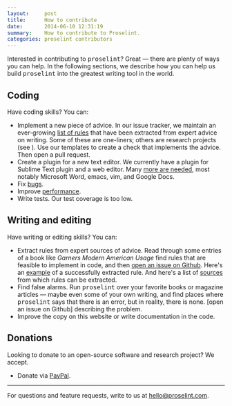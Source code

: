 ```yaml
---
layout:     post
title:      How to contribute
date:       2014-06-10 12:31:19
summary:    How to contribute to Proselint.
categories: proselint contributors
---
```


Interested in contributing to <tt>proselint</tt>? Great &mdash; there are plenty of ways you can help. In the following sections, we describe how you can help us build <tt>proselint</tt> into the greatest writing tool in the world.

## Coding
Have coding skills? You can:

+ Implement a new piece of advice. In our issue tracker, we maintain an ever-growing [list of rules](https://github.com/amperser/proselint/labels/rule) that have been extracted from expert advice on writing. Some of these are one-liners; others are research projects (see ). Use our templates to create a check that implements the advice. Then open a pull request.
+ Create a plugin for a new text editor. We currently have a plugin for Sublime Text plugin and a web editor. Many [more are needed](https://github.com/amperser/proselint/labels/plugin), most notably Microsoft Word, emacs, vim, and Google Docs.
+ Fix [bugs](https://github.com/amperser/proselint/labels/bug).
+ Improve [performance](https://github.com/amperser/proselint/labels/speed).
+ Write tests. Our test coverage is too low.

## Writing and editing
Have writing or editing skills? You can:

+ Extract rules from expert sources of advice. Read through some entries of a book like *Garners Modern American Usage* find rules that are feasible to implement in code, and then [open an issue on Github](https://github.com/amperser/proselint/issues/new). Here's an [example](https://github.com/amperser/proselint/issues/163) of a successfully extracted rule. And here's a list of [sources](https://github.com/amperser/proselint/labels/extraction) from which rules can be extracted.
+ Find false alarms. Run <tt>proselint</tt> over your favorite books or magazine articles — maybe even some of your own writing, and find places where <tt>proselint</tt> says that there is an error, but in reality, there is none. [open an issue on Github] describing the problem.
+ Improve the copy on this website or write documentation in the code.

## Donations
Looking to donate to an open-source software and research project? We accept.

+ Donate via [PayPal](https://www.paypal.com/webapps/mpp/donations).

<hr/>

For questions and feature requests, write to us at <a href="mailto:hello@proselint.com">hello@proselint.com</a>.

